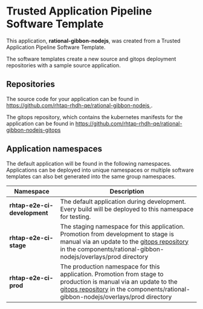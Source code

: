 # Trusted Application Pipeline Software Template

This application, **rational-gibbon-nodejs**, was created from a Trusted Application Pipeline Software Template.

The software templates create a new source and gitops deployment repositories with a sample source application. 

## Repositories

The source code for your application can be found in [https://github.com/rhtap-rhdh-qe/rational-gibbon-nodejs ](https://github.com/rhtap-rhdh-qe/rational-gibbon-nodejs ).
 
The gitops repository, which contains the kubernetes manifests for the application can be found in 
[https://github.com/rhtap-rhdh-qe/rational-gibbon-nodejs-gitops ](https://github.com/rhtap-rhdh-qe/rational-gibbon-nodejs-gitops ) 

## Application namespaces 

The default application will be found in the following namespaces. Applications can be deployed into unique namespaces or multiple software templates can also bet generated into the same group namespaces.  

|  Namespace   |  Description   |  
| -------- | -------- |   
| **rhtap-e2e-ci-development** | The default application during development. Every build will be deployed to this namespace for testing. | 
| **rhtap-e2e-ci-stage** | The staging namespace for this application. Promotion from development to stage is manual via an update to the [gitops repository](https://github.com/rhtap-rhdh-qe/rational-gibbon-nodejs-gitops ) in the components/rational-gibbon-nodejs/overlays/prod directory |  
| **rhtap-e2e-ci-prod** | The production namespace for this application. Promotion from stage to production is manual via an update to the [gitops repository](https://github.com/rhtap-rhdh-qe/rational-gibbon-nodejs-gitops ) in the components/rational-gibbon-nodejs/overlays/prod directory | 